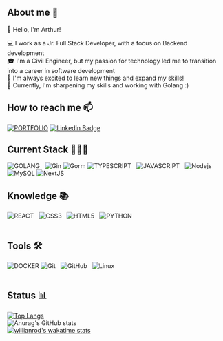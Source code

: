<!--
**hubarthurcoelho/hubarthurcoelho** is a ✨ _special_ ✨ repository because its `README.md` (this file) appears on your GitHub profile.

Here are some ideas to get you started:

- 🔭 I’m currently working on ...
- 🌱 I’m currently learning ...
- 👯 I’m looking to collaborate on ...
- 🤔 I’m looking for help with ...
- 💬 Ask me about ...
- 📫 How to reach me: ...
- 😄 Pronouns: ...
- ⚡ Fun fact: ...
-->
## About me 🎯
👋 Hello, I'm Arthur!

💻 I work as a Jr. Full Stack Developer, with a focus on Backend development<br>
🎓 I'm a Civil Engineer, but my passion for technology led me to transition into a career in software development<br>
💬 I'm always excited to learn new things and expand my skills!<br>
🌱 Currently, I'm sharpening my skills and working with Golang :)


## How to reach me 📫
[![PORTFOLIO](https://img.shields.io/badge/My_Portfolio-000000?style=for-the-badge&logo=google-chrome&logoColor=white)]([https://www.yourportfolio.com/](https://arthurs-space-dzjzzkgk4-hubarthurcoelho.vercel.app/))
[![Linkedin Badge](https://img.shields.io/badge/Linkedin-323330?style=for-the-badge&logo=linkedin&logoColor=blue)](https://www.linkedin.com/in/arthurccoelho/) &nbsp;

## Current Stack 👨🏻‍💻
![GOLANG](https://img.shields.io/badge/Go-00ADD8?style=for-the-badge&logo=go&logoColor=white) &nbsp;
![Gin](https://img.shields.io/badge/Gin-%236DB33F.svg?style=for-the-badge&logo=go&logoColor=white)
![Gorm](https://img.shields.io/badge/Gorm-%2300ADD8.svg?style=for-the-badge&logo=go&logoColor=white)
![TYPESCRIPT](https://img.shields.io/badge/TypeScript-007ACC?style=for-the-badge&logo=typescript&logoColor=white) &nbsp;
![JAVASCRIPT](https://img.shields.io/badge/JavaScript-323330?style=for-the-badge&logo=javascript&logoColor=F7DF1E) &nbsp;
![Nodejs](https://img.shields.io/badge/-Nodejs-black?style=for-the-badge&logo=Node.js) &nbsp;
![MySQL](https://img.shields.io/badge/MySQL-4479A1?style=for-the-badge&logo=mysql&logoColor=white)
![NextJS](https://img.shields.io/badge/-NextJs-black?style=for-the-badge&logo=next.js) &nbsp;
<br>

## Knowledge 📚
![REACT](https://img.shields.io/badge/React-20232A?style=for-the-badge&logo=react&logoColor=61DAFB) &nbsp;
![CSS3](https://img.shields.io/badge/CSS3-1572B6?style=for-the-badge&logo=css3&logoColor=white) &nbsp;
![HTML5](https://img.shields.io/badge/HTML5-E34F26?style=for-the-badge&logo=html5&logoColor=white) &nbsp;
![PYTHON](https://img.shields.io/badge/Python-3776AB?style=for-the-badge&logo=python&logoColor=white)
<br>
<br>

## Tools 🛠️
![DOCKER](https://img.shields.io/badge/Docker-2496ED?style=for-the-badge&logo=docker&logoColor=white)
![Git](https://img.shields.io/badge/-git-black?style=for-the-badge&logo=Git) &nbsp;
![GitHub](https://img.shields.io/badge/github-%23121011.svg?logo=github&logoColor=white&style=for-the-badge) &nbsp;
![Linux](https://img.shields.io/badge/-Linux-16C60C?style=for-the-badge&logo=linux&logoColor=white) &nbsp;
<br>
<br>

## Status 📊
[![Top Langs](https://github-readme-stats.vercel.app/api/top-langs/?username=hubarthurcoelho&layout=compact&theme=highcontrast)](https://github.com/anuraghazra/github-readme-stats)
<br>
![Anurag's GitHub stats](https://github-readme-stats.vercel.app/api?username=hubarthurcoelho&show_icons=true&theme=highcontrast)
<br>
[![willianrod's wakatime stats](https://github-readme-stats.vercel.app/api/wakatime?username=hubarthurcoelho&custom_title=Coding%20Activity%20since%20Jul%202022&hide=text,XML,Other&theme=highcontrast&layout=compact&/last_year)](https://github.com/anuraghazra/github-readme-stats)
